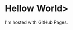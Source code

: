 <!DOCTYPE html>
<html>
<body>
<h1>Hellow World></h1>
<p>I'm hosted with GitHub Pages.</p>
</body>
</html>
